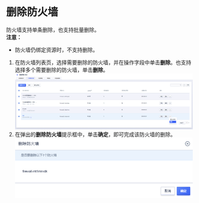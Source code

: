 # 删除防火墙
防火墙支持单条删除，也支持批量删除。
<br>**注意：**
- 防火墙仍绑定资源时，不支持删除。
1. 在防火墙列表页，选择需要删除的防火墙，并在操作字段中单击**删除**。也支持选择多个需要删除的防火墙，单击**删除**。
![image](/images/35.png)
2. 在弹出的**删除防火墙**提示框中，单击**确定**，即可完成该防火墙的删除。
![image](/images/36.png)
